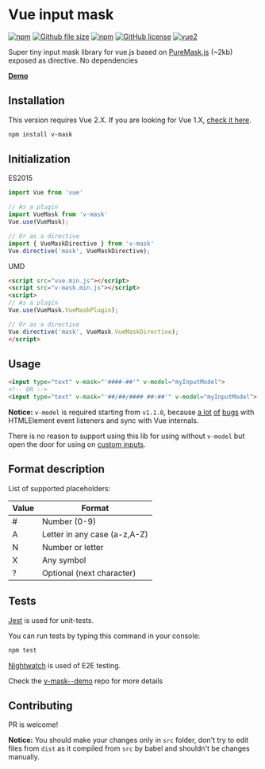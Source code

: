 # Vue input mask 
[![npm](https://img.shields.io/npm/v/v-mask.svg)](https://www.npmjs.com/package/v-mask)
[![Github file size](https://img.shields.io/github/size/probil/v-mask/dist/v-mask.min.js.svg)](https://raw.githubusercontent.com/probil/v-mask/master/dist/v-mask.min.js)
[![npm](https://img.shields.io/npm/dm/v-mask.svg)](https://www.npmjs.com/package/v-mask)
[![GitHub license](https://img.shields.io/badge/license-MIT-blue.svg)](https://raw.githubusercontent.com/probil/v-mask/master/LICENSE)
[![vue2](https://img.shields.io/badge/vue-2.x-brightgreen.svg)](https://vuejs.org/)

Super tiny input mask library for vue.js based on [PureMask.js](https://github.com/romulobrasil/PureMask.js) (~2kb) exposed as directive. No dependencies

**[Demo](https://rawgit.com/probil/v-mask--demo/master/dist/index.html)**

## Installation

This version requires Vue 2.X. If you are looking for Vue 1.X, [check it here](https://github.com/probil/v-mask/tree/vue-1.x).

```sh
npm install v-mask
```

## Initialization

ES2015

```javascript
import Vue from 'vue'

// As a plugin
import VueMask from 'v-mask'
Vue.use(VueMask);

// Or as a directive
import { VueMaskDirective } from 'v-mask'
Vue.directive('mask', VueMaskDirective);
```

UMD

```html
<script src="vue.min.js"></script>
<script src="v-mask.min.js"></script>
<script>
// As a plugin
Vue.use(VueMask.VueMaskPlugin);

// Or as a directive
Vue.directive('mask', VueMask.VueMaskDirective);
</script>
```

## Usage

```html
<input type="text" v-mask="'####-##'" v-model="myInputModel">
<!-- OR -->
<input type="text" v-mask="'##/##/#### ##:##'" v-model="myInputModel">
```
**Notice:** `v-model` is required starting from `v1.1.0`, because [a lot](https://github.com/probil/v-mask/issues/16) [of](https://github.com/probil/v-mask/issues/30) [bugs](https://github.com/probil/v-mask/issues/29) with HTMLElement event listeners and sync with Vue internals.

There is no reason to support using this lib for using without `v-model` but open the door for using on [custom inputs](http://vuejs.org/v2/guide/components.html#Form-Input-Components-using-Custom-Events).

## Format description

List of supported placeholders:

| Value | Format                       |
|-------|------------------------------|
| #     | Number (0-9)                 |
| A     | Letter in any case (a-z,A-Z) |
| N     | Number or letter             |
| X     | Any symbol                   |
| ?     | Optional (next character)    |

## Tests

[Jest](https://github.com/facebook/jest) is used for unit-tests.

You can run tests by typing this command in your console:

```bash
npm test
```

[Nightwatch](http://nightwatchjs.org/) is used of E2E testing.

Check the [v-mask--demo](https://github.com/probil/v-mask--demo) repo for more details


## Contributing

PR is welcome!

**Notice:** You should make your changes only in `src` folder, don't try to edit files from `dist` as it compiled from `src` by babel and shouldn't be changes manually.

